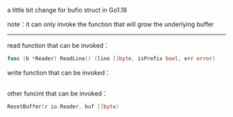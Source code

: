 a little bit change for bufio struct in Go1.18

note：it can only invoke the function that will grow the underlying buffer

---

read function that can be invoked：

~~~go
func (b *Reader) ReadLine() (line []byte, isPrefix bool, err error)
~~~

write function that can be invoked：

~~~go
~~~

other funcint that can be invoked：

~~~go
ResetBuffer(r io.Reader, buf []byte)
~~~

